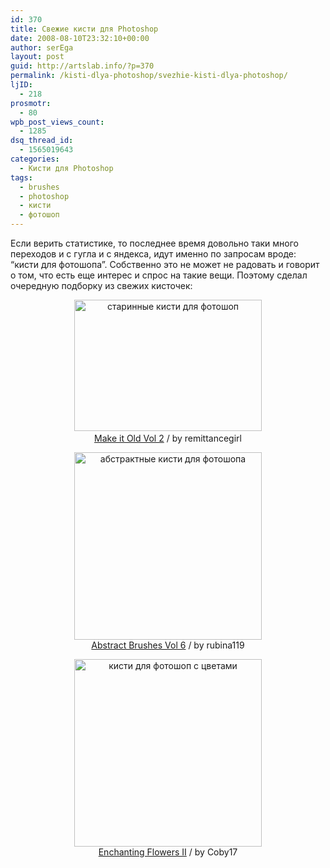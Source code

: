 ```yaml
---
id: 370
title: Свежие кисти для Photoshop
date: 2008-08-10T23:32:10+00:00
author: serEga
layout: post
guid: http://artslab.info/?p=370
permalink: /kisti-dlya-photoshop/svezhie-kisti-dlya-photoshop/
ljID:
  - 218
prosmotr:
  - 80
wpb_post_views_count:
  - 1285
dsq_thread_id:
  - 1565019643
categories:
  - Кисти для Photoshop
tags:
  - brushes
  - photoshop
  - кисти
  - фотошоп
---
```

Если верить статистике, то последнее время довольно таки много переходов и с гугла и с яндекса, идут именно по запросам вроде: &#8220;кисти для фотошопа&#8221;. Собственно это не может не радовать и говорит о том, что есть еще интерес и спрос на такие вещи. Поэтому сделал очередную подборку из свежих кисточек:

<p style="text-align: center;">
  <a href="http://img.artslab.info/Make_it_Old_Vol_Brushes.jpg"><img src="http://img.artslab.info/Make_it_Old_Vol_Brushes-300x210.jpg" alt="старинные кисти для фотошоп" title="Make_it_Old_Vol_Brushes" width="300" height="210" class="aligncenter size-medium wp-image-4428" srcset="http://img.artslab.info/Make_it_Old_Vol_Brushes-300x210.jpg 300w, http://img.artslab.info/Make_it_Old_Vol_Brushes.jpg 683w" sizes="(max-width: 300px) 100vw, 300px" /></a><a href="http://remittancegirl.deviantart.com/art/Make-it-Old-Vol-2-94382265" target="_blank"><br /> Make it Old Vol 2</a> / by remittancegirl
</p>

<p style="text-align: center;">
  <a href="http://img.artslab.info/Abstract_Brushes_For_Photoshop.jpg"><img src="http://img.artslab.info/Abstract_Brushes_For_Photoshop-300x300.jpg" alt="абстрактные кисти для фотошопа" title="Abstract_Brushes_For_Photoshop" width="300" height="300" class="aligncenter size-medium wp-image-4429" srcset="http://img.artslab.info/Abstract_Brushes_For_Photoshop-300x300.jpg 300w, http://img.artslab.info/Abstract_Brushes_For_Photoshop-100x100.jpg 100w, http://img.artslab.info/Abstract_Brushes_For_Photoshop.jpg 800w" sizes="(max-width: 300px) 100vw, 300px" /></a><br /> <a href="http://rubina119.deviantart.com/art/Abstract-Brushes-Vol-6-91826399" target="_blank">Abstract Brushes Vol 6</a> / by rubina119
</p>

<p style="text-align: center;">
  <a href="http://img.artslab.info/Florar_and_Enchanting_Brushes.jpg"><img src="http://img.artslab.info/Florar_and_Enchanting_Brushes-300x300.jpg" alt="кисти для фотошоп с цветами" title="Florar_and_Enchanting_Brushes" width="300" height="300" class="aligncenter size-medium wp-image-4431" srcset="http://img.artslab.info/Florar_and_Enchanting_Brushes-300x300.jpg 300w, http://img.artslab.info/Florar_and_Enchanting_Brushes-100x100.jpg 100w, http://img.artslab.info/Florar_and_Enchanting_Brushes.jpg 500w" sizes="(max-width: 300px) 100vw, 300px" /></a><br /> <a href="http://coby17.deviantart.com/art/Enchanting-Flowers-II-92099280" target="_blank">Enchanting Flowers II</a> / by Coby17
</p>